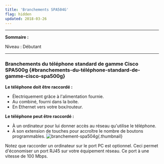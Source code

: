 ```yaml
---
title: 'Branchements SPA504G'
flag: hidden
updated: 2018-03-26
---
```


------------------------------------------------------------------------

**Sommaire :**

Niveau : Débutant

------------------------------------------------------------------------

### Branchements du téléphone standard de gamme Cisco SPA500g {#branchements-du-téléphone-standard-de-gamme-cisco-spa500g}

**Le téléphone doit être raccordé :**

-   Électriquement grâce à l'alimentation fournie.
-   Au combiné, fourni dans la boite.
-   En Ethernet vers votre box/routeur.

**Le téléphone peut être raccordé :**

-   À un ordinateur pour lui donner accès au réseau qu'utilise le téléphone.
-   À son extension de touches pour accroître le nombre de boutons programmables. ![branchement-spa504g](images/Branchementspa504g.png){.thumbnail}

Notez que raccorder un ordinateur sur le port PC est optionnel. Ceci permet d'économiser un port RJ45 sur votre équipement réseau. Ce port à une vitesse de 100 Mbps.

